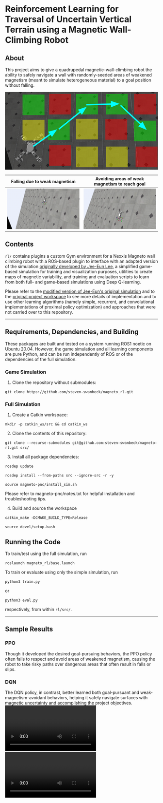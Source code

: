 # Reinforcement Learning for Traversal of Uncertain Vertical Terrain using a Magnetic Wall-Climbing Robot



## About
This project aims to give a quadrupedal magnetic-wall-climbing robot the ability to safely navigate a wall with randomly-seeded areas of weakened magnetism (meant to simulate heterogeneous material) to a goal position without falling.  

![](assets/goal.png)

Falling due to weak magnetism |  Avoiding areas of weak magnetism to reach goal
:-------------------------:|:-------------------------:
![](assets/falling.gif)  |  ![](assets/walking.gif)

## Contents
```rl/``` contains plugins a custom Gym environment for a Nexxis Magneto wall climbing robot with a ROS-based plugin to interface with an adapted version of the simulation [originally developed by Jee-Eun Lee](https://github.com/jeeeunlee/ros-pnc.git), a simplified game-based simulation for training and visualization purposes, utilities to create maps of magnetic variability, and training and evaluation scripts to learn from both full- and game-based simulations using Deep Q-learning.

Please refer to the [modified version of Jee-Eun's original simulation](https://github.com/steven-swanbeck/magneto-pnc.git) and to the [original project workspace](https://github.com/steven-swanbeck/magneto_rl_basic.git) to see more details of implementation and to use other learning algorithms (namely simple, recurrent, and convolutional implementations of proximal policy optimization) and approaches that were not carried over to this repository.  

---

## Requirements, Dependencies, and Building
These packages are built and tested on a system running ROS1 noetic on Ubuntu 20.04. However, the game simulation and all learning components are pure Python, and can be run independently of ROS or of the dependencies of the full simulation.

### Game Simulation
1. Clone the repository without submodules:
```
git clone https://github.com/steven-swanbeck/magneto_rl.git
```

### Full Simulation
1. Create a Catkin workspace:
```
mkdir -p catkin_ws/src && cd catkin_ws
```
2. Clone the contents of this repository:
```
git clone --recurse-submodules git@github.com:steven-swanbeck/magneto-rl.git src/
```

3. Install all package dependencies:
```
rosdep update
```
```
rosdep install --from-paths src --ignore-src -r -y
```
```
source magneto-pnc/install_sim.sh
```
Please refer to magneto-pnc/notes.txt for helpful installation and troubleshooting tips.

4. Build and source the workspace
```
catkin_make -DCMAKE_BUILD_TYPE=Release
```
```
source devel/setup.bash
```

## Running the Code
To train/test using the full simulation, run

```
roslaunch magneto_rl/base.launch
```
To train or evaluate using only the simple simulation, run
```
python3 train.py
```
or
```
python3 eval.py
```
respectively, from within ```rl/src/```.

---

## Sample Results

### PPO
[](https://github.com/steven-swanbeck/magneto_rl/assets/99771915/e71eb0a7-010a-4f5b-82d1-5deb75673722)

Though it developed the desired goal-pursuing behaviors, the PPO policy often fails to respect and avoid areas of weakened magnetism, causing the robot to take risky paths over dangerous areas that often result in falls or slips.

### DQN
[](https://github.com/steven-swanbeck/magneto_rl/assets/99771915/3e2304db-922f-4e7e-9f5a-aecd7f42712f)

The DQN policy, in contrast, better learned both goal-pursuant and weak-magnetism-avoidant behaviors, helping it safely navigate surfaces with magnetic uncertainty and accomplishing the project objectives. 
![](assets/ppo.mp4) 
![](assets/dqn.mp4)
